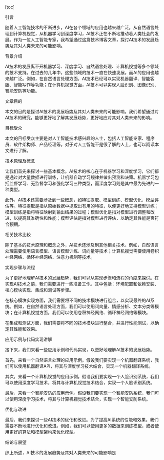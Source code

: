 
[toc]                    
                
                
引言

随着人工智能技术的不断进步，AI在各个领域的应用也越来越广泛，从自然语言处理到计算机视觉，从机器学习到深度学习，AI技术正在不断地推动着人类社会的发展。作为一位人工智能专家，我希望通过这篇技术博客文章，探讨AI技术的发展趋势及其对人类未来的可能影响。

背景介绍

AI技术的发展离不开机器学习、深度学习、自然语言处理、计算机视觉等多个领域的技术支持。在过去的几年中，这些领域的技术一直在快速发展，而AI的应用也越来越广泛。例如，在自然语言处理方面，AI技术已经可以实现机器翻译、智能客服、智能写作等功能；在计算机视觉方面，AI技术可以实现人脸识别、图像识别、智能安防等功能。

文章目的

本文的目的是探讨AI技术的发展趋势及其对人类未来的可能影响。我们希望通过对AI技术的研究，能够更好地了解其发展趋势，更好地应对其对人类未来的影响。

目标受众

本文的目标受众主要是对人工智能技术感兴趣的人士，包括人工智能专家、程序员、软件架构师、产品经理等。对于对人工智能不是很了解的人士，也可以阅读本文进行了解。

技术原理及概念

让我们首先来探讨一些基本概念。AI技术的核心在于机器学习和深度学习，它们都是通过对大量数据进行训练，让机器自动学习规律并做出预测和决策。机器学习包括监督学习、无监督学习和强化学习三种类型，而深度学习则是其中最为先进的一种类型。

此外，AI技术还需要涉及到一些概念，如特征提取、模型训练、模型优化、模型评估等。特征提取是指从原始数据中提取出有用的特征，以便更好地支持模型训练；模型训练是指将特征映射到输出结果的过程；模型优化是指对模型进行调整和改进，以提高其准确性和性能；模型评估是指对模型进行评估，以确定其性能是否符合预期。

相关技术比较

除了基本的技术原理和概念之外，AI技术还涉及到其他相关技术。例如，自然语言处理需要使用语言模型、语言模型训练、词向量等技术；计算机视觉需要使用卷积神经网络、循环神经网络、注意力机制等技术。

实现步骤与流程

为了更好地理解AI技术的发展趋势，我们可以从实现步骤和流程的角度来探讨。在实现AI技术之前，我们需要进行一些准备工作。其中包括：环境配置和依赖安装、核心模块实现、集成和测试等步骤。

在核心模块实现方面，我们需要将不同的技术模块进行组合，以实现最终的AI系统。例如，在自然语言处理方面，我们可以使用词向量、情感分析、文本分类等模块；在计算机视觉方面，我们可以使用卷积神经网络、循环神经网络等模块。

在集成和测试方面，我们需要将不同的技术模块进行整合，并进行性能测试，以确定其性能和效果。

应用示例与代码实现讲解

接下来，我们来看一些应用示例和代码实现，以更好地理解AI技术的发展趋势。

首先，来看一个自然语言处理的应用示例。假设我们要实现一个机器翻译系统，我们可以使用机器翻译API，将其与深度学习技术结合，实现一个机器翻译系统。

其次，来看一个计算机视觉的应用示例。假设我们要实现一个人脸识别系统，我们可以使用深度学习技术，将其与计算机视觉技术结合，实现一个人脸识别系统。

最后，来看一个智能安防的应用示例。假设我们要实现一个智能安防系统，我们可以使用深度学习技术，将其与计算机视觉技术结合，实现一个智能安防系统。

优化与改进

最后，我们来探讨一些AI技术的优化和改进。为了提高AI系统的性能和效果，我们需要不断地进行优化和改进。例如，我们可以使用更多的数据来训练模型，或者使用更好的算法和模型架构来优化模型。

结论与展望

综上所述，AI技术的发展趋势及其对人类未来的可能影响是


